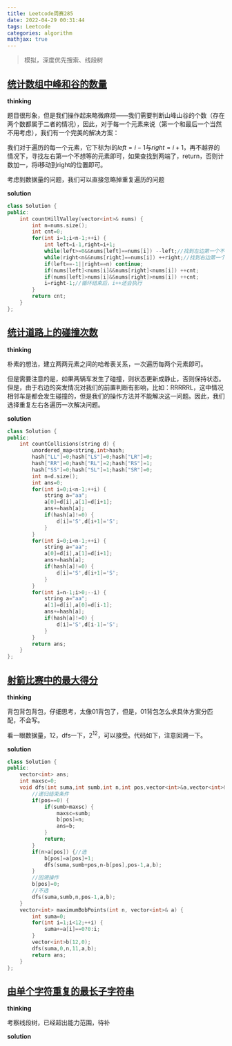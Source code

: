 ```yaml
---
title: Leetcode周赛285
date: 2022-04-29 00:31:44
tags: Leetcode
categories: algorithm
mathjax: true
---
```


> 模拟，深度优先搜索、线段树

<!--more-->

## [统计数组中峰和谷的数量](https://leetcode-cn.com/problems/count-hills-and-valleys-in-an-array/)

**thinking**

题目很形象，但是我们操作起来略微麻烦——我们需要判断山峰山谷的个数（存在两个数都属于二者的情况），因此，对于每一个元素来说（第一个和最后一个当然不用考虑），我们有一个完美的解决方案：

我们对于遍历的每一个元素，它下标为i的$left=i-1$与$right=i+1$，再不越界的情况下，寻找左右第一个不想等的元素即可，如果查找到两端了，return，否则计数加一，将i移动到right的位置即可。

考虑到数据量的问题，我们可以直接忽略掉重复遍历的问题

**solution**

~~~C++
class Solution {
public:
    int countHillValley(vector<int>& nums) {
        int n=nums.size();
        int cnt=0;
        for(int i=1;i<n-1;++i) {
            int left=i-1,right=i+1;
            while(left>=0&&nums[left]==nums[i]) --left;//找到左边第一个不相等的
            while(right<n&&nums[right]==nums[i]) ++right;//找到右边第一个不相等的
            if(left==-1||right==n) continue;
            if(nums[left]<nums[i]&&nums[right]<nums[i]) ++cnt;
            if(nums[left]>nums[i]&&nums[right]>nums[i]) ++cnt;
            i=right-1;//循环结束后，i++还会执行
        }
        return cnt;
    }
};
~~~

## [统计道路上的碰撞次数](https://leetcode-cn.com/problems/count-collisions-on-a-road/)

**thinking**

朴素的想法，建立两两元素之间的哈希表关系，一次遍历每两个元素即可。

但是需要注意的是，如果两辆车发生了碰撞，则状态更新成静止，否则保持状态。但是，由于右边的突发情况对我们的前置判断有影响，比如：RRRRRL，这中情况相邻车是都会发生碰撞的，但是我们的操作方法并不能解决这一问题。因此，我们选择重复左右各遍历一次解决问题。

**solution**

~~~~C++
class Solution {
public:
    int countCollisions(string d) {
        unordered_map<string,int>hash;
        hash["LL"]=0;hash["LS"]=0;hash["LR"]=0;
        hash["RR"]=0;hash["RL"]=2;hash["RS"]=1;
        hash["SS"]=0;hash["SL"]=1;hash["SR"]=0;
        int n=d.size();
        int ans=0;
        for(int i=0;i<n-1;++i) {
            string a="aa";
            a[0]=d[i],a[1]=d[i+1];
            ans+=hash[a];
            if(hash[a]!=0) {
                d[i]='S',d[i+1]='S';
            }
        }
        for(int i=0;i<n-1;++i) {
            string a="aa";
            a[0]=d[i],a[1]=d[i+1];
            ans+=hash[a];
            if(hash[a]!=0) {
                d[i]='S',d[i+1]='S';
            }
        }
        for(int i=n-1;i>0;--i) {
            string a="aa";
            a[1]=d[i],a[0]=d[i-1];
            ans+=hash[a];
            if(hash[a]!=0) {
                d[i]='S',d[i-1]='S';
            }
        }
        return ans;
    }
};
~~~~

## [射箭比赛中的最大得分](https://leetcode-cn.com/problems/maximum-points-in-an-archery-competition/)

**thinking**

背包背包背包，仔细思考，太像01背包了，但是，01背包怎么求具体方案分匹配，不会写。

看一眼数据量，12，dfs一下，$2^{12}$，可以接受。代码如下，注意回溯一下。

**solution**

~~~C++
class Solution {
public:
    vector<int> ans;
    int maxsc=0;
    void dfs(int suma,int sumb,int n,int pos,vector<int>&a,vector<int>&b) {
        //递归结束条件
        if(pos==0) {
            if(sumb>maxsc) {
                maxsc=sumb;
                b[pos]=n;
                ans=b;
            }
            return;
        }
        if(n>a[pos]) {//选
            b[pos]=a[pos]+1;
            dfs(suma,sumb+pos,n-b[pos],pos-1,a,b);
        }
        //回溯操作
        b[pos]=0;
        //不选
        dfs(suma,sumb,n,pos-1,a,b);
    }
    vector<int> maximumBobPoints(int n, vector<int>& a) {
        int suma=0;
        for(int i=1;i<12;++i) {
            suma+=a[i]==0?0:i;
        }
        vector<int>b(12,0);
        dfs(suma,0,n,11,a,b);
        return ans;
    }
};
~~~

## [由单个字符重复的最长子字符串](https://leetcode-cn.com/problems/longest-substring-of-one-repeating-character/)

**thinking**

考察线段树，已经超出能力范围，待补

**solution**

~~~C++
~~~
